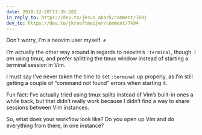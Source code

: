 ```yaml
---
date: 2018-12-20T17:35:28Z
in_reply_to: https://dev.to/jesus_abark/comment/7k8j
dev_to: https://dev.to/jkreeftmeijer/comment/7k94
---
```

Don't worry, I’m a neovim user myself. ✊

I’m actually the other way around in regards to neovim’s `:terminal`, though. I *am* using tmux, and prefer splitting the tmux window instead of starting a terminal session in Vim.

I must say I’ve never taken the time to set `:terminal` up properly, as I’m still getting a couple of “command not found” errors when starting it.

Fun fact: I’ve actually tried using tmux splits instead of Vim’s built-in ones a while back, but that didn’t really work because I didn’t find a way to share sessions between Vim instances.

So, what does your workflow look like? Do you open up Vim and do everything from there, in one instance?
